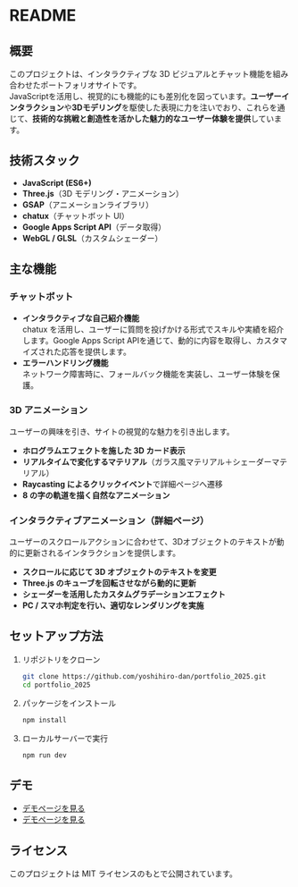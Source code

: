 # README

## 概要

このプロジェクトは、インタラクティブな 3D ビジュアルとチャット機能を組み合わせたポートフォリオサイトです。  
JavaScriptを活用し、視覚的にも機能的にも差別化を図っています。**ユーザーインタラクション**や**3Dモデリング**を駆使した表現に力を注いでおり、これらを通じて、**技術的な挑戦と創造性を活かした魅力的なユーザー体験を提供**しています。

## 技術スタック

- **JavaScript (ES6+)**
- **Three.js**（3D モデリング・アニメーション）
- **GSAP**（アニメーションライブラリ）
- **chatux**（チャットボット UI）
- **Google Apps Script API**（データ取得）
- **WebGL / GLSL**（カスタムシェーダー）

## 主な機能

### チャットボット

- **インタラクティブな自己紹介機能**  
  chatux を活用し、ユーザーに質問を投げかける形式でスキルや実績を紹介します。Google Apps Script APIを通じて、動的に内容を取得し、カスタマイズされた応答を提供します。
- **エラーハンドリング機能**  
  ネットワーク障害時に、フォールバック機能を実装し、ユーザー体験を保護。

### 3D アニメーション
  ユーザーの興味を引き、サイトの視覚的な魅力を引き出します。

- **ホログラムエフェクトを施した 3D カード表示**
- **リアルタイムで変化するマテリアル**（ガラス風マテリアル＋シェーダーマテリアル）
- **Raycasting によるクリックイベント**で詳細ページへ遷移
- **8 の字の軌道を描く自然なアニメーション**

### インタラクティブアニメーション（詳細ページ）
  ユーザーのスクロールアクションに合わせて、3Dオブジェクトのテキストが動的に更新されるインタラクションを提供します。

- **スクロールに応じて 3D オブジェクトのテキストを変更**  
- **Three.js のキューブを回転させながら動的に更新**
- **シェーダーを活用したカスタムグラデーションエフェクト**
- **PC / スマホ判定を行い、適切なレンダリングを実施**

## セットアップ方法

1. リポジトリをクローン

   ```sh
   git clone https://github.com/yoshihiro-dan/portfolio_2025.git
   cd portfolio_2025
   ```

2. パッケージをインストール

   ```sh
   npm install
   ```

3. ローカルサーバーで実行

   ```sh
   npm run dev
   ```

## デモ

- [デモページを見る](https://nisot.noor.jp/works/)
- [デモページを見る](https://nisot.noor.jp/works/skills-achievements.html)

## ライセンス

このプロジェクトは MIT ライセンスのもとで公開されています。